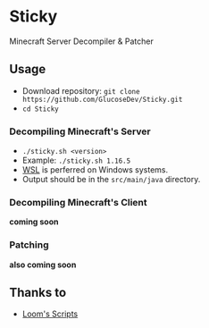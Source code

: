 # Sticky
Minecraft Server Decompiler &amp; Patcher
## Usage
- Download repository: `git clone https://github.com/GlucoseDev/Sticky.git`
- `cd Sticky`
### Decompiling Minecraft's Server
- `./sticky.sh <version>`
- Example: `./sticky.sh 1.16.5`
- [WSL](https://docs.microsoft.com/en-us/windows/wsl/install-win10) is perferred on Windows systems.
- Output should be in the `src/main/java` directory.
### Decompiling Minecraft's Client
**coming soon**
### Patching
**also coming soon**
## Thanks to
- [Loom's Scripts](https://github.com/LoomDev/Loom/tree/21w18a/tools/scripts)
